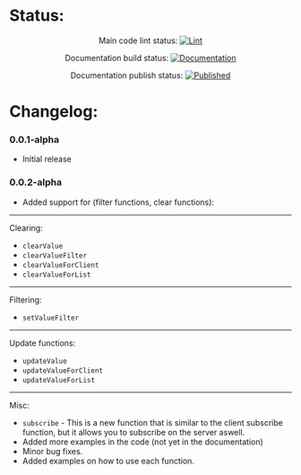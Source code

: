 # Status:
<div align="center">

Main code lint status: 
[![Lint](https://github.com/Kumarion/Repli/actions/workflows/lint.yaml/badge.svg)](https://github.com/Kumarion/Repli/actions/workflows/lint.yaml)

Documentation build status: 
[![Documentation](https://github.com/Kumarion/Repli/actions/workflows/docs.yaml/badge.svg)](https://github.com/Kumarion/Repli/actions/workflows/docs.yaml)

Documentation publish status: 
[![Published](https://github.com/Kumarion/Repli/actions/workflows/pages/pages-build-deployment/badge.svg)](https://github.com/Kumarion/Repli/actions/workflows/pages/pages-build-deployment)

</div>

# Changelog:
### 0.0.1-alpha
- Initial release

### 0.0.2-alpha
- Added support for (filter functions, clear functions):
---
Clearing:
- ``clearValue``
- ``clearValueFilter``
- ``clearValueForClient``
- ``clearValueForList``
---
Filtering:
- ``setValueFilter``
---
Update functions:
- ``updateValue``
- ``updateValueForClient``
- ``updateValueForList``
---
Misc:
- ``subscribe`` - This is a new function that is similar to the client subscribe function, but it allows you to subscribe on the server aswell.
- Added more examples in the code (not yet in the documentation)
- Minor bug fixes.
- Added examples on how to use each function.